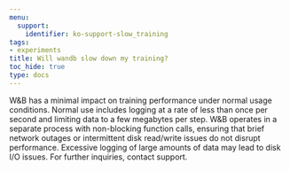 ```yaml
---
menu:
  support:
    identifier: ko-support-slow_training
tags:
- experiments
title: Will wandb slow down my training?
toc_hide: true
type: docs
---
```


W&B has a minimal impact on training performance under normal usage conditions. Normal use includes logging at a rate of less than once per second and limiting data to a few megabytes per step. W&B operates in a separate process with non-blocking function calls, ensuring that brief network outages or intermittent disk read/write issues do not disrupt performance. Excessive logging of large amounts of data may lead to disk I/O issues. For further inquiries, contact support.